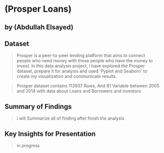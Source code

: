 # (Prosper Loans)
## by (Abdullah Elsayed)


## Dataset

> Prosper is a peer-to-peer lending platform that aims to connect people who need money with those people who have the money to invest. In this data analysis project, I have explored the Prosper dataset, prepare it for analysis and used 'Pyplot and Seaborn' to create my visualization and communicate results.

> Prosper dataset contains 113937 Rows, And 81 Variable between 2005 and 2014 with data about Loans and Borrowers and investors
 


## Summary of Findings

> i will Summarize all of finding after finish the analysis


## Key Insights for Presentation

> in progress
